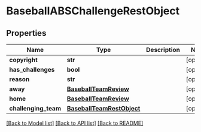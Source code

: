 # BaseballABSChallengeRestObject

## Properties
Name | Type | Description | Notes
------------ | ------------- | ------------- | -------------
**copyright** | **str** |  | [optional] 
**has_challenges** | **bool** |  | [optional] 
**reason** | **str** |  | [optional] 
**away** | [**BaseballTeamReview**](BaseballTeamReview.md) |  | [optional] 
**home** | [**BaseballTeamReview**](BaseballTeamReview.md) |  | [optional] 
**challenging_team** | [**BaseballTeamRestObject**](BaseballTeamRestObject.md) |  | [optional] 

[[Back to Model list]](../README.md#documentation-for-models) [[Back to API list]](../README.md#documentation-for-api-endpoints) [[Back to README]](../README.md)


